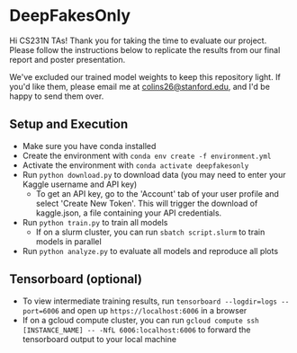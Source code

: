 # DeepFakesOnly

Hi CS231N TAs! Thank you for taking the time to evaluate our project. Please follow the instructions below to replicate the results from our final report and poster presentation.

We've excluded our trained model weights to keep this repository light. If you'd like them, please email me at colins26@stanford.edu, and I'd be happy to send them over.

## Setup and Execution
- Make sure you have conda installed
- Create the environment with `conda env create -f environment.yml`
- Activate the environment with `conda activate deepfakesonly`
- Run `python download.py` to download data (you may need to enter your Kaggle username and API key)
    - To get an API key, go to the 'Account' tab of your user profile and select 'Create New Token'. This will trigger the download of kaggle.json, a file containing your API credentials.
- Run `python train.py` to train all models
    - If on a slurm cluster, you can run `sbatch script.slurm` to train models in parallel
- Run `python analyze.py` to evaluate all models and reproduce all plots

## Tensorboard (optional)
- To view intermediate training results, run `tensorboard --logdir=logs --port=6006` and open up `https://localhost:6006` in a browser
- If on a gcloud compute cluster, you can run `gcloud compute ssh [INSTANCE_NAME] -- -NfL 6006:localhost:6006` to forward the tensorboard output to your local machine
